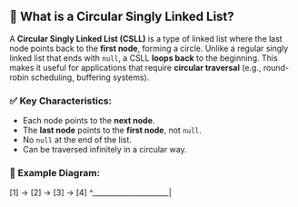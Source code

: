 ## 🔁 What is a Circular Singly Linked List?

A **Circular Singly Linked List (CSLL)** is a type of linked 
list where the last node points 
back to the **first node**, forming a circle.
Unlike a regular singly linked list that ends with `null`, a CSLL **loops back**
to the beginning. This makes it useful for applications that require **circular traversal** 
(e.g., round-robin scheduling, buffering systems).


### ✅ Key Characteristics:

- Each node points to the **next node**.
- The **last node** points to the **first node**, not `null`.
- No `null` at the end of the list.
- Can be traversed infinitely in a circular way.

### 📌 Example Diagram:

[1] -> [2] -> [3] -> [4]
^_____________________|
